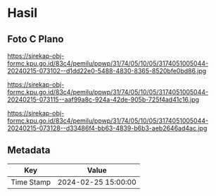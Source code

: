 # Hasil

## Foto C Plano

https://sirekap-obj-formc.kpu.go.id/83c4/pemilu/ppwp/31/74/05/10/05/3174051005044-20240215-073102--d1dd22e0-5488-4830-8365-8520bfe0bd86.jpg

https://sirekap-obj-formc.kpu.go.id/83c4/pemilu/ppwp/31/74/05/10/05/3174051005044-20240215-073115--aaf99a8c-924a-42de-905b-725f4ad41c16.jpg

https://sirekap-obj-formc.kpu.go.id/83c4/pemilu/ppwp/31/74/05/10/05/3174051005044-20240215-073128--d33486f4-bb63-4839-b6b3-aeb2646ad4ac.jpg


## Metadata

| Key        | Value               |
| ---------- | ------------------- |
| Time Stamp | 2024-02-25 15:00:00 |




